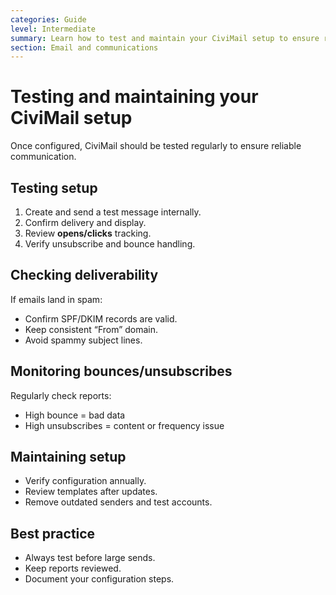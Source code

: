 ```yaml
---
categories: Guide
level: Intermediate
summary: Learn how to test and maintain your CiviMail setup to ensure reliable delivery and accurate tracking over time.
section: Email and communications
---
```


# Testing and maintaining your CiviMail setup

Once configured, CiviMail should be tested regularly to ensure reliable communication.

## Testing setup

1. Create and send a test message internally.  
2. Confirm delivery and display.  
3. Review **opens/clicks** tracking.  
4. Verify unsubscribe and bounce handling.  

## Checking deliverability

If emails land in spam:

- Confirm SPF/DKIM records are valid.  
- Keep consistent “From” domain.  
- Avoid spammy subject lines.  

## Monitoring bounces/unsubscribes

Regularly check reports:

- High bounce = bad data  
- High unsubscribes = content or frequency issue  

## Maintaining setup

- Verify configuration annually.  
- Review templates after updates.  
- Remove outdated senders and test accounts.  

## Best practice

- Always test before large sends.  
- Keep reports reviewed.  
- Document your configuration steps.
